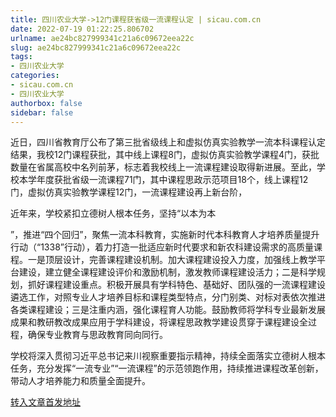 ```yaml
---
title: 四川农业大学->12门课程获省级一流课程认定 | sicau.com.cn
date: 2022-07-19 01:22:25.806702
urlname: ae24bc827999341c21a6c09672eea22c
slug: ae24bc827999341c21a6c09672eea22c
tags: 
- 四川农业大学
categories:
- sicau.com.cn
- 四川农业大学
authorbox: false
sidebar: false
---
```

近日，四川省教育厅公布了第三批省级线上和虚拟仿真实验教学一流本科课程认定结果，我校12门课程获批，其中线上课程8门，虚拟仿真实验教学课程4门，获批数量在省属高校中名列前茅，标志着我校线上一流课程建设取得新进展。至此，学校本学年度获批省级一流课程71门，其中课程思政示范项目18个，线上课程12门，虚拟仿真实验教学课程12门，一流课程建设再上新台阶，

近年来，学校紧扣立德树人根本任务，坚持“以本为本
<!--more-->
”，推进“四个回归”，聚焦一流本科教育，实施新时代本科教育人才培养质量提升行动（“1338”行动），着力打造一批适应新时代要求和新农科建设需求的高质量课程。一是顶层设计，完善课程建设机制。加大课程建设投入力度，加强线上教学平台建设，建立健全课程建设评价和激励机制，激发教师课程建设活力；二是科学规划，抓好课程建设重点。积极开展具有学科特色、基础好、团队强的一流课程建设遴选工作，对照专业人才培养目标和课程类型特点，分门别类、对标对表依次推进各类课程建设；三是注重内涵，强化课程育人功能。鼓励教师将学科专业最新发展成果和教研教改成果应用于学科建设，将课程思政教学建设贯穿于课程建设全过程，确保专业教育与思政教育同向同行。

学校将深入贯彻习近平总书记来川视察重要指示精神，持续全面落实立德树人根本任务，充分发挥“一流专业”“一流课程”的示范领跑作用，持续推进课程改革创新，带动人才培养能力和质量全面提升。



[转入文章首发地址](https://news.sicau.edu.cn/info/1078/68872.htm)